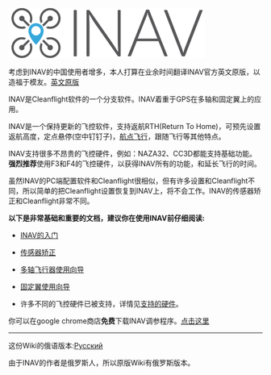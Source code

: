 ![](https://github.com/rcfc/inav_wiki_cn/raw/master/images/inav_logo.png)

考虑到INAV的中国使用者增多，本人打算在业余时间翻译INAV官方英文原版，以造福于模友。[英文原版](https://github.com/iNavFlight/inav/wiki/)

INAV是Cleanflight软件的一个分支软件。INAV着重于GPS在多轴和固定翼上的应用。

INAV是一个保持更新的飞控软件，支持返航RTH(Return To Home)，可预先设置返航高度，定点悬停(空中钉钉子)，[航点飞行](https://github.com/iNavFlight/inav/wiki/iNavFlight-Missions)，跟随飞行等其他特点。

INAV支持很多不昂贵的飞控硬件，例如：NAZA32、CC3D都能支持基础功能。**强烈推荐**使用F3和F4的飞控硬件，以获得INAV所有的功能，和延长飞行的时间。

虽然INAV的PC端配置软件和Cleanflight很相似，但有许多设置和Cleanflight不同，所以简单的把Cleanflight设置恢复到INAV上，将不会工作。INAV的传感器矫正和Cleanflight非常不同。


**以下是非常基础和重要的文档，建议你在使用INAV前仔细阅读:**


- [INAV的入门](https://github.com/iNavFlight/inav/wiki/Getting-started-with-iNav)

- [传感器矫正](https://github.com/iNavFlight/inav/wiki/Sensor-calibration)

- [多轴飞行器使用向导](https://github.com/iNavFlight/inav/wiki/Multirotor-guide)

- [固定翼使用向导](https://github.com/iNavFlight/inav/wiki/Fixed-wing-guide)

- 许多不同的飞控硬件已被支持，详情见[支持的硬件](Supported-boards)。


你可以在google chrome商店**免费**下载INAV调参程序。[点击这里](https://chrome.google.com/webstore/detail/inav-configurator/fmaidjmgkdkpafmbnmigkpdnpdhopgel)

---
这份Wiki的俄语版本:[Русский](https://github.com/iNavFlight/ru_wiki/wiki)

由于INAV的作者是俄罗斯人，所以原版Wiki有俄罗斯版本。